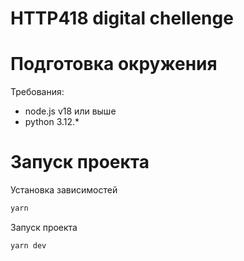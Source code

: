 # HTTP418 digital chellenge

# Подготовка окружения

Требования:
- node.js v18 или выше
- python 3.12.*

# Запуск проекта
Установка зависимостей
```bash
yarn
```

Запуск проекта
```bash
yarn dev
```